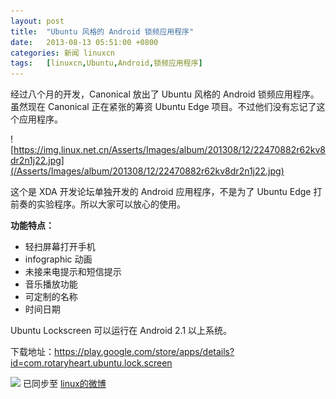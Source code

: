 ```yaml
---
layout: post
title:	"Ubuntu 风格的 Android 锁频应用程序"
date:	2013-08-13 05:51:00 +0800 
categories:	新闻 linuxcn 
tags:	[linuxcn,Ubuntu,Android,锁频应用程序]
---
```



经过八个月的开发，Canonical 放出了 Ubuntu 风格的 Android 锁频应用程序。虽然现在 Canonical 正在紧张的筹资 Ubuntu Edge 项目。不过他们没有忘记了这个应用程序。


![https://img.linux.net.cn/Asserts/Images/album/201308/12/22470882r62kv8dr2n1j22.jpg](/Asserts/Images/album/201308/12/22470882r62kv8dr2n1j22.jpg)


这个是 XDA 开发论坛单独开发的 Android 应用程序，不是为了 Ubuntu Edge 打前奏的实验程序。所以大家可以放心的使用。


**功能特点：**


* 轻扫屏幕打开手机
* infographic 动画
* 未接来电提示和短信提示
* 音乐播放功能
* 可定制的名称
* 时间日期


Ubuntu Lockscreen 可以运行在 Android 2.1 以上系统。


下载地址：<https://play.google.com/store/apps/details?id=com.rotaryheart.ubuntu.lock.screen>


![](https://img.linux.net.cn/xwb/images/bgimg/icon_logo.png) 已同步至 [linux的微博](http://weibo.com/1772191555/A4uFlv9lR)
